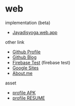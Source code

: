 # web

implementation (beta)
* [Jayadisyoga.web.app](https://jayadisyoga.web.app)

other link
* [Github Profile](https://github.com/jayadisyoga)
* [Github Blog](https://jayadisyoga.github.io/blogit)
* [Firebase Test](https://yogasuryaja.web.app) (firebase test)
* [Google Sites](https://sites.google.com/view/ysj)
* [About.me](https://about.me/ysj)

asset
* [profile APK](https://raw.githubusercontent.com/jayadisyoga/jayadisyoga.github.io/master/asset/ysj.apk)
* [profile RESUME](https://raw.githubusercontent.com/jayadisyoga/jayadisyoga.github.io/78e3417e906fa158cf3176b45bddd31ed2655114/asset/Yogasuryajayadi%20%5Bver.4.2%20pub%5D.pdf)
